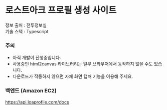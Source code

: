 # 로스트아크 프로필 생성 사이트

정보 출처 : 전투정보실   
기술 스택 : Typescript


### 주의
- 아직 개발이 진행중입니다.
- 사용중인 html2canvas 라이브러리는 일부 브라우저에서 동작하지 않을 수도 있습니다.
- 다운로드가 작동하지 않으면 자체 화면 캡쳐 기능을 이용해 주세요.

### 백엔드 (Amazon EC2)
https://api.loaprofile.com/docs
